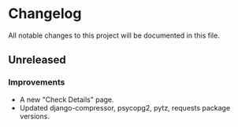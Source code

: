 # Changelog
All notable changes to this project will be documented in this file.

## Unreleased

### Improvements
- A new "Check Details" page.
- Updated django-compressor, psycopg2, pytz, requests package versions.
